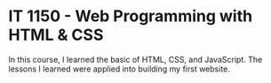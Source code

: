 # IT 1150 - Web Programming with HTML & CSS
In this course, I learned the basic of HTML, CSS, and JavaScript. The lessons I learned were applied into building my first website.
